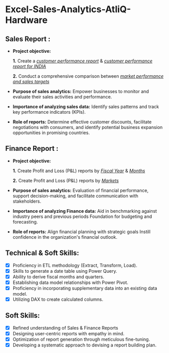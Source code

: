 # Excel-Sales-Analytics-AtliQ-Hardware

## Sales Report :


- **Project objective:** 

    **1.** Create a _[customer performance report](https://github.com/techytapas23/Excel-Sales-Analytics-AtliQ-Hardware/blob/main/Customers%20Net%20Sales%20Performance.pdf)_ &  _[customer performance report for INDIA](https://github.com/techytapas23/Excel-Sales-Analytics-AtliQ-Hardware/blob/main/Customers%20Net%20Sales%20India.pdf)_

    **2.** Conduct a comprehensive comparison between _[market performance and sales targets](https://github.com/techytapas23/Excel-Sales-Analytics-AtliQ-Hardware/blob/main/Market%20Performance%20Vs%20Report.pdf)_

- **Purpose of sales analytics:** Empower businesses to monitor and evaluate their sales activities and performance.

- **Importance of analyzing sales data:** Identify sales patterns and track key performance indicators (KPIs).

- **Role of reports:** Determine effective customer discounts, facilitate negotiations with consumers, and identify potential business expansion opportunities in promising countries.


## Finance Report :

- **Project objective:** 

    **1.** Create Profit and Loss (P&L) reports by _[Fiscal Year](https://github.com/techytapas23/Excel-Sales-Analytics-AtliQ-Hardware/blob/main/P%20%26%20L%20By%20Fiscal%20Year.pdf)_ & _[Months](https://github.com/techytapas23/Excel-Sales-Analytics-AtliQ-Hardware/blob/main/P%20%26%20L%20By%20Fiscal%20Month%20%26%20Quarter.pdf)_ 

   **2.** Create Profit and Loss (P&L) reports by _[Markets](https://github.com/techytapas23/Excel-Sales-Analytics-AtliQ-Hardware/blob/main/P%20%26%20L%20By%20Fiscal%20Year%20using%20Country.pdf)_

- **Purpose of sales analytics:** Evaluation of financial performance, support decision-making, and facilitate communication with stakeholders.

- **Importance of analyzing Finance data:** Aid in benchmarking against industry peers and previous periods Foundation for budgeting and forecasting.

- **Role of reports:** Align financial planning with strategic goals Instill confidence in the organization's financial outlook.


## Technical & Soft Skills:
- [x]	Proficiency in ETL methodology (Extract, Transform, Load).
- [x]	Skills to generate a date table using Power Query.
- [x]	Ability to derive fiscal months and quarters.
- [x]	Establishing data model relationships with Power Pivot.
- [x]	Proficiency in incorporating supplementary data into an existing data model.
- [x]	Utilizing DAX to create calculated columns.

## Soft Skills:
- [x]	Refined understanding of Sales & Finance Reports
- [x]	Designing user-centric reports with empathy in mind.
- [x]	Optimization of report generation through meticulous fine-tuning.
- [x]	Developing a systematic approach to devising a report building plan.
